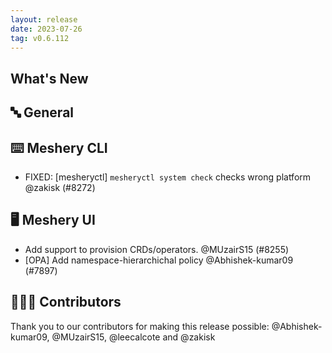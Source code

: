 ```yaml
---
layout: release
date: 2023-07-26
tag: v0.6.112
---
```


## What's New

## 🔤 General

## ⌨️ Meshery CLI

- FIXED: [mesheryctl] `mesheryctl system check` checks wrong platform @zakisk (#8272)

## 🖥 Meshery UI

- Add support to provision CRDs/operators. @MUzairS15 (#8255)
- [OPA] Add namespace-hierarchichal policy @Abhishek-kumar09 (#7897)

## 👨🏽‍💻 Contributors

Thank you to our contributors for making this release possible:
@Abhishek-kumar09, @MUzairS15, @leecalcote and @zakisk
